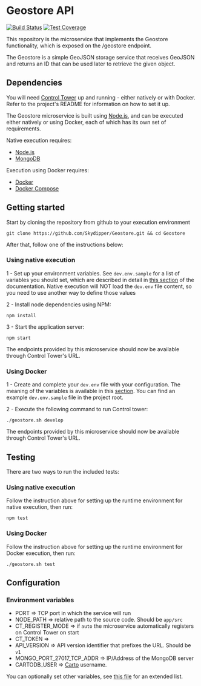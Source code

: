 # Geostore API

[![Build Status](https://travis-ci.org/Skydipper/Geostore.svg?branch=develop)](https://travis-ci.org/Skydipper/Geostore)
[![Test Coverage](https://api.codeclimate.com/v1/badges/896da4f09a0ebb049753/test_coverage)](https://codeclimate.com/github/Skydipper/Geostore/test_coverage)

This repository is the microservice that implements the Geostore
functionality, which is exposed on the /geostore endpoint.

The Geostore is a simple GeoJSON storage service that receives GeoJSON
and returns an ID that can be used later to retrieve the given object.


## Dependencies

You will need [Control Tower](https://github.com/control-tower/control-tower) up and running - either natively or with Docker. Refer to the project's README for information on how to set it up.

The Geostore microservice is built using [Node.js](https://nodejs.org/en/), and can be executed either natively or using Docker, each of which has its own set of requirements.

Native execution requires:
- [Node.js](https://nodejs.org/en/)
- [MongoDB](https://www.mongodb.com/)

Execution using Docker requires:
- [Docker](https://www.docker.com/)
- [Docker Compose](https://docs.docker.com/compose/)

## Getting started

Start by cloning the repository from github to your execution environment

```
git clone https://github.com/Skydipper/Geostore.git && cd Geostore
```

After that, follow one of the instructions below:

### Using native execution

1 - Set up your environment variables. See `dev.env.sample` for a list of variables you should set, which are described in detail in [this section](#configuration-environment-variables) of the documentation. Native execution will NOT load the `dev.env` file content, so you need to use another way to define those values

2 - Install node dependencies using NPM:
```
npm install
```

3 - Start the application server:
```
npm start
```

The endpoints provided by this microservice should now be available through Control Tower's URL.

### Using Docker

1 - Create and complete your `dev.env` file with your configuration. The meaning of the variables is available in this [section](#configuration-environment-variables). You can find an example `dev.env.sample` file in the project root.

2 - Execute the following command to run Control tower:

```
./geostore.sh develop
```

The endpoints provided by this microservice should now be available through Control Tower's URL.

## Testing

There are two ways to run the included tests:

### Using native execution

Follow the instruction above for setting up the runtime environment for native execution, then run:
```
npm test
```

### Using Docker

Follow the instruction above for setting up the runtime environment for Docker execution, then run:
```
./geostore.sh test
```

## Configuration

### Environment variables

- PORT => TCP port in which the service will run
- NODE_PATH => relative path to the source code. Should be `app/src`
- CT_REGISTER_MODE => if `auto` the microservice automatically registers on Control Tower on start
- CT_TOKEN =>
- API_VERSION => API version identifier that prefixes the URL. Should be `v1`
- MONGO_PORT_27017_TCP_ADDR => IP/Address of the MongoDB server
- CARTODB_USER => [Carto](http://carto.com) username.

You can optionally set other variables, see [this file](config/custom-environment-variables.json) for an extended list.
